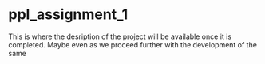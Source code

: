 # ppl_assignment_1
This is where the desription of the project will be available once it is completed. Maybe even as we proceed further with the development of the same
